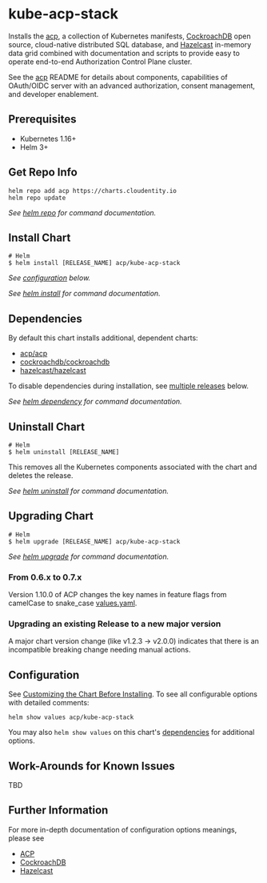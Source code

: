 # kube-acp-stack

Installs the [acp](https://github.com/cloudentity/acp-helm-charts/tree/master/charts/acp), a collection of Kubernetes manifests, [CockroachDB](https://www.cockroachlabs.com/) open source, cloud-native distributed SQL database, and [Hazelcast](https://hazelcast.com/) in-memory data grid combined with documentation and scripts to provide easy to operate end-to-end Authorization Control Plane cluster.

See the [acp](https://github.com/cloudentity/acp-helm-charts/tree/master/charts/acp) README for details about components, capabilities of OAuth/OIDC server with an advanced authorization, consent management, and developer enablement.

## Prerequisites

- Kubernetes 1.16+
- Helm 3+

## Get Repo Info

```console
helm repo add acp https://charts.cloudentity.io
helm repo update
```

_See [helm repo](https://helm.sh/docs/helm/helm_repo/) for command documentation._

## Install Chart

```console
# Helm
$ helm install [RELEASE_NAME] acp/kube-acp-stack
```

_See [configuration](#configuration) below._

_See [helm install](https://helm.sh/docs/helm/helm_install/) for command documentation._

## Dependencies

By default this chart installs additional, dependent charts:

- [acp/acp](https://github.com/cloudentity/acp-helm-charts/tree/master/charts/acp)
- [cockroachdb/cockroachdb](https://github.com/cockroachdb/helm-charts/tree/master/cockroachdb)
- [hazelcast/hazelcast](https://github.com/hazelcast/charts/tree/master/stable/hazelcast)

To disable dependencies during installation, see [multiple releases](#multiple-releases) below.

_See [helm dependency](https://helm.sh/docs/helm/helm_dependency/) for command documentation._

## Uninstall Chart

```console
# Helm
$ helm uninstall [RELEASE_NAME]
```

This removes all the Kubernetes components associated with the chart and deletes the release.

_See [helm uninstall](https://helm.sh/docs/helm/helm_uninstall/) for command documentation._


## Upgrading Chart

```console
# Helm
$ helm upgrade [RELEASE_NAME] acp/kube-acp-stack
```

_See [helm upgrade](https://helm.sh/docs/helm/helm_upgrade/) for command documentation._

### From 0.6.x to 0.7.x

Version 1.10.0 of ACP changes the key names in feature flags from camelCase to snake_case [values.yaml](https://github.com/cloudentity/acp-helm-charts/commit/e150d8c713bc1b7eae0f5d272b77071b0c0b29bf#diff-8bff71ce1c243a3af0288410a6f5900e2c5d5bde86fbcbf8124615970237759a).

### Upgrading an existing Release to a new major version

A major chart version change (like v1.2.3 -> v2.0.0) indicates that there is an incompatible breaking change needing manual actions.

## Configuration

See [Customizing the Chart Before Installing](https://helm.sh/docs/intro/using_helm/#customizing-the-chart-before-installing). To see all configurable options with detailed comments:

```console
helm show values acp/kube-acp-stack
```

You may also `helm show values` on this chart's [dependencies](#dependencies) for additional options.

## Work-Arounds for Known Issues
TBD


## Further Information

For more in-depth documentation of configuration options meanings, please see

- [ACP](https://github.com/cloudentity/acp-helm-charts)
- [CockroachDB](https://github.com/cockroachdb/helm-charts)
- [Hazelcast](https://github.com/hazelcast/charts)
